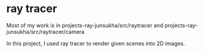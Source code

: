 # ray tracer
Most of my work is in projects-ray-junsukha/src/raytracer and projects-ray-junsukha/src/raytracer/camera  

In this project, I used ray tracer to render given scenes into 2D images.
